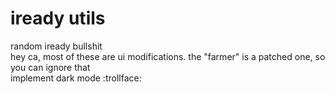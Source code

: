 # iready utils
random iready bullshit <br>
hey ca, most of these are ui modifications. the "farmer" is a patched one, so you can ignore that <br>
implement dark mode :trollface:
